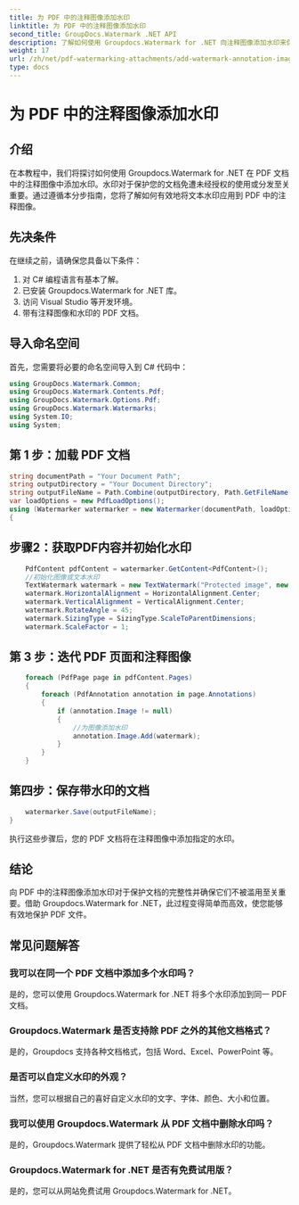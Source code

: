 ```yaml
---
title: 为 PDF 中的注释图像添加水印
linktitle: 为 PDF 中的注释图像添加水印
second_title: GroupDocs.Watermark .NET API
description: 了解如何使用 Groupdocs.Watermark for .NET 向注释图像添加水印来保护您的 PDF 文档。
weight: 17
url: /zh/net/pdf-watermarking-attachments/add-watermark-annotation-images-pdf/
type: docs
---
```

# 为 PDF 中的注释图像添加水印

## 介绍
在本教程中，我们将探讨如何使用 Groupdocs.Watermark for .NET 在 PDF 文档中的注释图像中添加水印。水印对于保护您的文档免遭未经授权的使用或分发至关重要。通过遵循本分步指南，您将了解如何有效地将文本水印应用到 PDF 中的注释图像。
## 先决条件
在继续之前，请确保您具备以下条件：
1. 对 C# 编程语言有基本了解。
2. 已安装 Groupdocs.Watermark for .NET 库。
3. 访问 Visual Studio 等开发环境。
4. 带有注释图像和水印的 PDF 文档。

## 导入命名空间
首先，您需要将必要的命名空间导入到 C# 代码中：
```csharp
using GroupDocs.Watermark.Common;
using GroupDocs.Watermark.Contents.Pdf;
using GroupDocs.Watermark.Options.Pdf;
using GroupDocs.Watermark.Watermarks;
using System.IO;
using System;
```
## 第 1 步：加载 PDF 文档
```csharp
string documentPath = "Your Document Path";
string outputDirectory = "Your Document Directory";
string outputFileName = Path.Combine(outputDirectory, Path.GetFileName(documentPath));
var loadOptions = new PdfLoadOptions();
using (Watermarker watermarker = new Watermarker(documentPath, loadOptions))
{
```
## 步骤2：获取PDF内容并初始化水印
```csharp
    PdfContent pdfContent = watermarker.GetContent<PdfContent>();
    //初始化图像或文本水印
    TextWatermark watermark = new TextWatermark("Protected image", new Font("Arial", 8));
    watermark.HorizontalAlignment = HorizontalAlignment.Center;
    watermark.VerticalAlignment = VerticalAlignment.Center;
    watermark.RotateAngle = 45;
    watermark.SizingType = SizingType.ScaleToParentDimensions;
    watermark.ScaleFactor = 1;
```
## 第 3 步：迭代 PDF 页面和注释图像
```csharp
    foreach (PdfPage page in pdfContent.Pages)
    {
        foreach (PdfAnnotation annotation in page.Annotations)
        {
            if (annotation.Image != null)
            {
                //为图像添加水印
                annotation.Image.Add(watermark);
            }
        }
    }
```
## 第四步：保存带水印的文档
```csharp
    watermarker.Save(outputFileName);
}
```
执行这些步骤后，您的 PDF 文档将在注释图像中添加指定的水印。

## 结论
向 PDF 中的注释图像添加水印对于保护文档的完整性并确保它们不被滥用至关重要。借助 Groupdocs.Watermark for .NET，此过程变得简单而高效，使您能够有效地保护 PDF 文件。
## 常见问题解答
### 我可以在同一个 PDF 文档中添加多个水印吗？
是的，您可以使用 Groupdocs.Watermark for .NET 将多个水印添加到同一 PDF 文档。
### Groupdocs.Watermark 是否支持除 PDF 之外的其他文档格式？
是的，Groupdocs 支持各种文档格式，包括 Word、Excel、PowerPoint 等。
### 是否可以自定义水印的外观？
当然，您可以根据自己的喜好自定义水印的文字、字体、颜色、大小和位置。
### 我可以使用 Groupdocs.Watermark 从 PDF 文档中删除水印吗？
是的，Groupdocs.Watermark 提供了轻松从 PDF 文档中删除水印的功能。
### Groupdocs.Watermark for .NET 是否有免费试用版？
是的，您可以从网站免费试用 Groupdocs.Watermark for .NET。